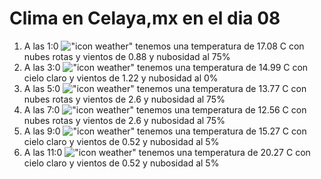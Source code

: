 # Clima en Celaya,mx en el dia 08

1. A las 1:0 !["icon weather"](http://openweathermap.org/img/w/04n.png) tenemos una temperatura de 17.08 C con nubes rotas y  vientos de 0.88 y nubosidad al 75%
1. A las 3:0 !["icon weather"](http://openweathermap.org/img/w/01n.png) tenemos una temperatura de 14.99 C con cielo claro y  vientos de 1.22 y nubosidad al 0%
1. A las 5:0 !["icon weather"](http://openweathermap.org/img/w/04n.png) tenemos una temperatura de 13.77 C con nubes rotas y  vientos de 2.6 y nubosidad al 75%
1. A las 7:0 !["icon weather"](http://openweathermap.org/img/w/04n.png) tenemos una temperatura de 12.56 C con nubes rotas y  vientos de 2.6 y nubosidad al 75%
1. A las 9:0 !["icon weather"](http://openweathermap.org/img/w/01d.png) tenemos una temperatura de 15.27 C con cielo claro y  vientos de 0.52 y nubosidad al 5%
1. A las 11:0 !["icon weather"](http://openweathermap.org/img/w/01d.png) tenemos una temperatura de 20.27 C con cielo claro y  vientos de 0.52 y nubosidad al 5%
